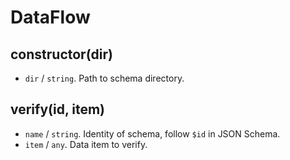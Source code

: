 # DataFlow

## constructor(dir)

* `dir` / `string`. Path to schema directory.

## verify(id, item)

* `name` / `string`. Identity of schema, follow `$id` in JSON Schema.
* `item` / `any`. Data item to verify.
